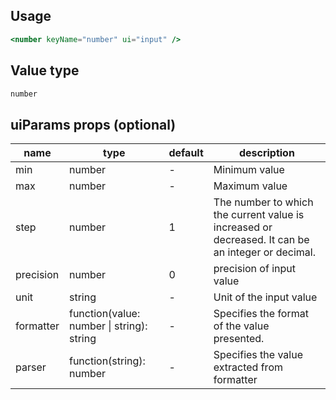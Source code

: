 ## Usage

```jsx
<number keyName="number" ui="input" />
```

<!-- STORY -->

## Value type

```js
number
```

## uiParams props (optional)

<table>
  <thead>
    <tr>
      <th>name</th>
      <th>type</th>
      <th>default</th>
      <th>description</th>
    </tr>
  </thead>
  <tbody>
    <tr>
      <td>min</td>
      <td>number</td>
      <td>-</td>
      <td>Minimum value</td>
    </tr>
    <tr>
      <td>max</td>
      <td>number</td>
      <td>-</td>
      <td>Maximum value</td>
    </tr>
    <tr>
      <td>step</td>
      <td>number</td>
      <td>1</td>
      <td>The number to which the current value is increased or decreased. It can be an integer or decimal.</td>
    </tr>
    <tr>
      <td>precision</td>
      <td>number</td>
      <td>0</td>
      <td>precision of input value</td>
    </tr>
    <tr>
      <td>unit</td>
      <td>string</td>
      <td>-</td>
      <td>Unit of the input value</td>
    </tr>
    <tr>
      <td>formatter</td>
      <td>function(value: number | string): string</td>
      <td>-</td>
      <td>Specifies the format of the value presented.</td>
    </tr>
    <tr>
      <td>parser</td>
      <td>function(string): number</td>
      <td>-</td>
      <td>Specifies the value extracted from formatter</td>
    </tr>
  </tbody>
</table>